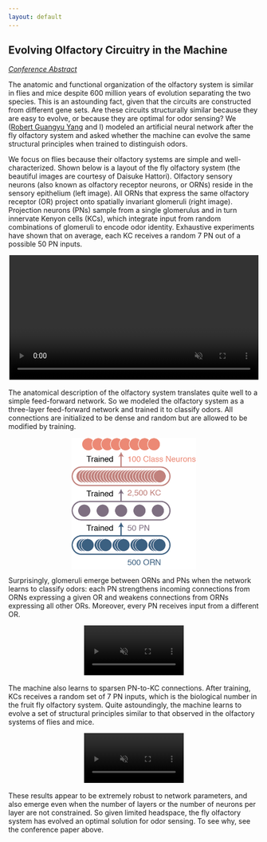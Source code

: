 ```yaml
---
layout: default
---
```


## Evolving Olfactory Circuitry in the Machine

[*Conference Abstract*](https://ccneuro.org/2019/Papers/ViewPapers.asp?PaperNum=1355)

The anatomic and functional organization of the olfactory system is similar in flies and mice despite 600 million years of evolution separating the two species. This is an astounding fact, given that the circuits are constructed from different gene sets. Are these circuits structurally similar because they are easy to evolve, or because they are optimal for odor sensing? We ([Robert Guangyu Yang](https://www.simonsfoundation.org/team/robert-guangyu-yang/) and I) modeled an artificial neural network after the fly olfactory system and asked whether the machine can evolve the same structural principles when trained to distinguish odors.

We focus on flies because their olfactory systems are simple and well-characterized. Shown below is a layout of the fly olfactory system (the beautiful images are courtesy of Daisuke Hattori). Olfactory sensory neurons (also known as olfactory receptor neurons, or ORNs) reside in the sensory epithelium (left image). All ORNs that express the same olfactory receptor (OR) project onto spatially invariant glomeruli (right image). Projection neurons (PNs) sample from a single glomerulus and in turn innervate Kenyon cells (KCs), which integrate input from random combinations of glomeruli to encode odor identity. Exhaustive experiments have shown that on average, each KC receives a random 7 PN out of a possible 50 PN inputs.

<p align="center">
    <video id="video" width="500" autoplay loop controls muted="">
      <source src="/assets/movies/fly.mp4" type="video/mp4" />
    </video>
    <div class="clear"></div>
</p>

The anatomical description of the olfactory system translates quite well to a simple feed-forward network. So we modeled the olfactory system as a three-layer feed-forward network and trained it to classify odors. All connections are initialized to be dense and random but are allowed to be modified by training.

<p align="center">
  <img src="/assets/img/fly_model.png" alt="Logo" width="250" align="middle"/>
</p>

Surprisingly, glomeruli emerge between ORNs and PNs when the network learns to classify odors: each PN strengthens incoming connections from ORNs expressing a given OR and weakens connections from ORNs expressing all other ORs. Moreover, every PN receives input from a different OR.

<p align="center">
    <video id="video" width="200" autoplay loop controls muted="">
      <source src="/assets/movies/weights_glo.mp4" width="500" height="500" type="
      video/mp4" />
    </video>
    <div class="clear"></div>
</p>

The machine also learns to sparsen PN-to-KC connections. After training, KCs receives a random set of 7 PN inputs, which is the biological number in the fruit fly olfactory system. Quite astoundingly, the machine learns to evolve a set of structural principles similar to that observed in the olfactory systems of flies and mice.

<p align="center">
    <video id="video" width="200" autoplay loop controls muted="">
      <source src="/assets/movies/weights_kc.mp4" width="500" height="500" type="
      video/mp4" />
    </video>
    <div class="clear"></div>
</p>

These results appear to be extremely robust to network parameters, and also emerge even when the number of layers or the number of neurons per layer are not constrained. So given limited headspace, the fly olfactory system has evolved an optimal solution for odor sensing. To see why, see the conference paper above.
